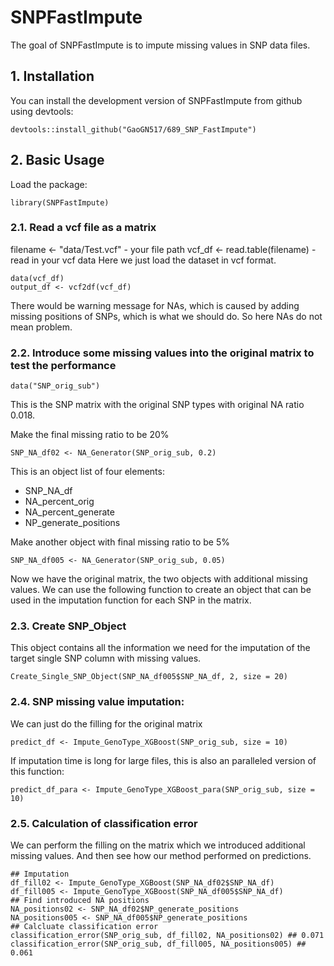 
# SNPFastImpute

<!-- badges: start -->
<!-- badges: end -->

The goal of SNPFastImpute is to impute missing values in SNP data files. 

## 1. Installation

You can install the development version of SNPFastImpute from github using devtools:


``` {r installation, include = F}
devtools::install_github("GaoGN517/689_SNP_FastImpute")
```

## 2. Basic Usage

Load the package:
```{r attatch, results='hide'}
library(SNPFastImpute)
```

### 2.1. Read a vcf file as a matrix
filename <- "data/Test.vcf" - your file path
vcf_df <- read.table(filename) - read in your vcf data 
Here we just load the dataset in vcf format.

```{r, echo=TRUE, results='hide', warning=FALSE}
data(vcf_df)
output_df <- vcf2df(vcf_df)
```
There would be warning message for NAs, which is caused by adding missing positions of SNPs, which is what we should do. So here NAs do not mean problem.

### 2.2. Introduce some missing values into the original matrix to test the performance
```{r}
data("SNP_orig_sub")
```
This is the SNP matrix with the original SNP types with original NA ratio 0.018.

Make the final missing ratio to be 20%
```{r}
SNP_NA_df02 <- NA_Generator(SNP_orig_sub, 0.2)
```
This is an object list of four elements:
* SNP_NA_df
* NA_percent_orig
* NA_percent_generate
* NP_generate_positions

Make another object with final missing ratio to be 5%
```{r}
SNP_NA_df005 <- NA_Generator(SNP_orig_sub, 0.05)
```

Now we have the original matrix, the two objects with additional missing values.
We can use the following function to create an object that can be used in the imputation function for each SNP in the matrix.
### 2.3. Create SNP_Object
This object contains all the information we need for the imputation of the target single SNP column with missing values. 
```{r}
Create_Single_SNP_Object(SNP_NA_df005$SNP_NA_df, 2, size = 20)
```

### 2.4. SNP missing value imputation:
We can just do the filling for the original matrix
```{r}
predict_df <- Impute_GenoType_XGBoost(SNP_orig_sub, size = 10)
```


If imputation time is long for large files, this is also an paralleled version of this function:
```{r}
predict_df_para <- Impute_GenoType_XGBoost_para(SNP_orig_sub, size = 10)
```

### 2.5. Calculation of classification error
We can perform the filling on the matrix which we introduced additional missing values. And then see how our method performed on predictions. 
```{r}
## Imputation
df_fill02 <- Impute_GenoType_XGBoost(SNP_NA_df02$SNP_NA_df)
df_fill005 <- Impute_GenoType_XGBoost(SNP_NA_df005$SNP_NA_df)
## Find introduced NA positions
NA_positions02 <- SNP_NA_df02$NP_generate_positions
NA_positions005 <- SNP_NA_df005$NP_generate_positions
## Calcluate classification error
classification_error(SNP_orig_sub, df_fill02, NA_positions02) ## 0.071
classification_error(SNP_orig_sub, df_fill005, NA_positions005) ## 0.061
```




